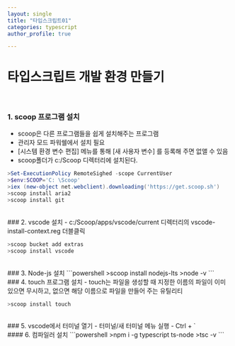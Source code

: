 ```yaml
---
layout: single
title: "타입스크립트01"
categories: typescript
author_profile: true

---
```


# 타입스크립트 개발 환경 만들기
<br>


### 1. scoop 프로그램 설치
- scoop은 다른 프로그램들을 쉽게 설치해주는 프로그램
- 관리자 모드 파워쉘에서 설치 필요
- [시스템 환경 변수 편집] 메뉴를 통해 [새 사용자 변수] 를 등록해 주면 없앨 수 있음
- scoop폴더가 c:/Scoop 디렉터리에 설치된다.

```powershell
>Set-ExecutionPolicy RemoteSighed -scope CurrentUser
>$env:SCOOP='C: \Scoop'
>iex (new-object net.webclient).downloading('https://get.scoop.sh')
>scoop install aria2
>scoop install git
```
<br>
### 2. vscode 설치
- c:/Scoop/apps/vscode/current 디렉터리의 vscode-install-context.reg 더블클릭

```powershell
>scoop bucket add extras
>scoop install vscode
```
<br>
### 3. Node-js 설치
```powershell
>scoop install nodejs-lts
>node -v
```
<br>
### 4. touch 프로그램 설치
- touch는 파일을 생성할 때 지정한 이름의 파일이 이미 있으면 무시하고, 없으면 해당 이름으로 파일을 만들어 주는 유틸리티

```powershell
>scoop install touch
```
<br>
### 5. vscode에서 터미널 열기
 - 터미널/새 터미널 메뉴 실행
 - Ctrl + `
 
<br>
#### 6. 컴파일러 설치
```powershell
>npm i -g typescript ts-node
>tsc -v
```

